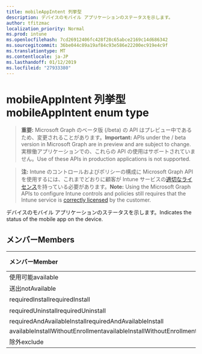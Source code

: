 ```yaml
---
title: mobileAppIntent 列挙型
description: デバイスのモバイル アプリケーションのステータスを示します。
author: tfitzmac
localization_priority: Normal
ms.prod: intune
ms.openlocfilehash: 7cd26912406fc428f28c65abce2169c14d686342
ms.sourcegitcommit: 36be044c89a19af84c93e586e22200ec919e4c9f
ms.translationtype: MT
ms.contentlocale: ja-JP
ms.lasthandoff: 01/12/2019
ms.locfileid: "27933380"
---
```

# <a name="mobileappintent-enum-type"></a><span data-ttu-id="8cbcb-103">mobileAppIntent 列挙型</span><span class="sxs-lookup"><span data-stu-id="8cbcb-103">mobileAppIntent enum type</span></span>

> <span data-ttu-id="8cbcb-104">**重要:** Microsoft Graph のベータ版 (/beta) の API はプレビュー中であるため、変更されることがあります。</span><span class="sxs-lookup"><span data-stu-id="8cbcb-104">**Important:** APIs under the / beta version in Microsoft Graph are in preview and are subject to change.</span></span> <span data-ttu-id="8cbcb-105">実稼働アプリケーションでの、これらの API の使用はサポートされていません。</span><span class="sxs-lookup"><span data-stu-id="8cbcb-105">Use of these APIs in production applications is not supported.</span></span>

> <span data-ttu-id="8cbcb-106">**注:** Intune のコントロールおよびポリシーの構成に Microsoft Graph API を使用するには、これまでどおりに顧客が Intune サービスの[適切なライセンス](https://go.microsoft.com/fwlink/?linkid=839381)を持っている必要があります。</span><span class="sxs-lookup"><span data-stu-id="8cbcb-106">**Note:** Using the Microsoft Graph APIs to configure Intune controls and policies still requires that the Intune service is [correctly licensed](https://go.microsoft.com/fwlink/?linkid=839381) by the customer.</span></span>

<span data-ttu-id="8cbcb-107">デバイスのモバイル アプリケーションのステータスを示します。</span><span class="sxs-lookup"><span data-stu-id="8cbcb-107">Indicates the status of the mobile app on the device.</span></span>
## <a name="members"></a><span data-ttu-id="8cbcb-108">メンバー</span><span class="sxs-lookup"><span data-stu-id="8cbcb-108">Members</span></span>
|<span data-ttu-id="8cbcb-109">メンバー</span><span class="sxs-lookup"><span data-stu-id="8cbcb-109">Member</span></span>|<span data-ttu-id="8cbcb-110">値</span><span class="sxs-lookup"><span data-stu-id="8cbcb-110">Value</span></span>|<span data-ttu-id="8cbcb-111">説明</span><span class="sxs-lookup"><span data-stu-id="8cbcb-111">Description</span></span>|
|:---|:---|:---|
|<span data-ttu-id="8cbcb-112">使用可能</span><span class="sxs-lookup"><span data-stu-id="8cbcb-112">available</span></span>|<span data-ttu-id="8cbcb-113">0</span><span class="sxs-lookup"><span data-stu-id="8cbcb-113">0</span></span>|<span data-ttu-id="8cbcb-114">Available</span><span class="sxs-lookup"><span data-stu-id="8cbcb-114">Available</span></span>|
|<span data-ttu-id="8cbcb-115">送出</span><span class="sxs-lookup"><span data-stu-id="8cbcb-115">notAvailable</span></span>|<span data-ttu-id="8cbcb-116">1</span><span class="sxs-lookup"><span data-stu-id="8cbcb-116">1</span></span>|<span data-ttu-id="8cbcb-117">利用できません。</span><span class="sxs-lookup"><span data-stu-id="8cbcb-117">Not Available</span></span>|
|<span data-ttu-id="8cbcb-118">requiredInstall</span><span class="sxs-lookup"><span data-stu-id="8cbcb-118">requiredInstall</span></span>|<span data-ttu-id="8cbcb-119">2</span><span class="sxs-lookup"><span data-stu-id="8cbcb-119">2</span></span>|<span data-ttu-id="8cbcb-120">必要なインストール</span><span class="sxs-lookup"><span data-stu-id="8cbcb-120">Required Install</span></span>|
|<span data-ttu-id="8cbcb-121">requiredUninstall</span><span class="sxs-lookup"><span data-stu-id="8cbcb-121">requiredUninstall</span></span>|<span data-ttu-id="8cbcb-122">3</span><span class="sxs-lookup"><span data-stu-id="8cbcb-122">3</span></span>|<span data-ttu-id="8cbcb-123">必要なアンインストール</span><span class="sxs-lookup"><span data-stu-id="8cbcb-123">Required Uninstall</span></span>|
|<span data-ttu-id="8cbcb-124">requiredAndAvailableInstall</span><span class="sxs-lookup"><span data-stu-id="8cbcb-124">requiredAndAvailableInstall</span></span>|<span data-ttu-id="8cbcb-125">4</span><span class="sxs-lookup"><span data-stu-id="8cbcb-125">4</span></span>|<span data-ttu-id="8cbcb-126">RequiredAndAvailableInstall</span><span class="sxs-lookup"><span data-stu-id="8cbcb-126">RequiredAndAvailableInstall</span></span>|
|<span data-ttu-id="8cbcb-127">availableInstallWithoutEnrollment</span><span class="sxs-lookup"><span data-stu-id="8cbcb-127">availableInstallWithoutEnrollment</span></span>|<span data-ttu-id="8cbcb-128">5</span><span class="sxs-lookup"><span data-stu-id="8cbcb-128">5</span></span>|<span data-ttu-id="8cbcb-129">AvailableInstallWithoutEnrollment</span><span class="sxs-lookup"><span data-stu-id="8cbcb-129">AvailableInstallWithoutEnrollment</span></span>|
|<span data-ttu-id="8cbcb-130">除外</span><span class="sxs-lookup"><span data-stu-id="8cbcb-130">exclude</span></span>|<span data-ttu-id="8cbcb-131">6</span><span class="sxs-lookup"><span data-stu-id="8cbcb-131">6</span></span>|<span data-ttu-id="8cbcb-132">除外</span><span class="sxs-lookup"><span data-stu-id="8cbcb-132">Exclude</span></span>|






